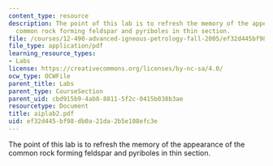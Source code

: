 ```yaml
---
content_type: resource
description: The point of this lab is to refresh the memory of the appearance of the
  common rock forming feldspar and pyriboles in thin section.
file: /courses/12-490-advanced-igneous-petrology-fall-2005/ef32d445bf98db0a21da2b5e108efc3e_aiplab2.pdf
file_type: application/pdf
learning_resource_types:
- Labs
license: https://creativecommons.org/licenses/by-nc-sa/4.0/
ocw_type: OCWFile
parent_title: Labs
parent_type: CourseSection
parent_uid: cbd915b9-4ab8-8811-5f2c-0415b038b3ae
resourcetype: Document
title: aiplab2.pdf
uid: ef32d445-bf98-db0a-21da-2b5e108efc3e
---
```

The point of this lab is to refresh the memory of the appearance of the common rock forming feldspar and pyriboles in thin section.